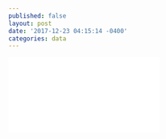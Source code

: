 ```yaml
---
published: false
layout: post
date: '2017-12-23 04:15:14 -0400'
categories: data
---
```

<object data="Capstone_Final_Report-Project_6.pdf" type="application/pdf" width='100%' height='700px'>
<embed src="Capstone_Final_Report-Project_6.pdf" type="application/pdf" />
</object>
